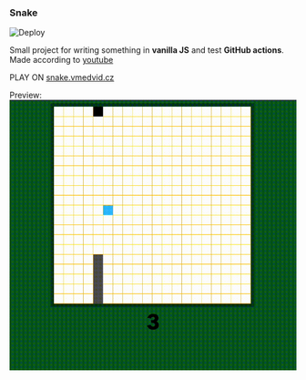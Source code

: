 ### Snake
![Deploy](https://github.com/valerijmedvid/snake-js/workflows/Deploy/badge.svg)


Small project for writing something in **vanilla JS** and test **GitHub actions**.  
Made according to [youtube](https://www.youtube.com/watch?v=D-dtyO44ANA) 


PLAY ON [snake.vmedvid.cz](https://snake.vmedvid.cz/)


Preview:
![Snake](images/snake.gif)